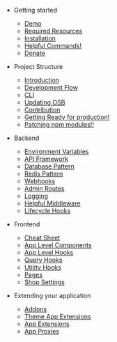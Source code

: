 - Getting started
  - [Demo](./getting-started/demo.md)
  - [Required Resources](./getting-started/required-resources.md)
  - [Installation](./getting-started/installation.md)
  - [Helpful Commands!](./getting-started/helpful-commands.md)
  - [Donate](./getting-started/donate.md)

- Project Structure
  - [Introduction](./project-structure/introduction.md)
  - [Development Flow](./project-structure/development-flow.md)
  - [CLI](./project-structure/cli.md)
  - [Updating OSB](./project-structure/updating-osb.md)
  - [Contribution](./project-structure/contribution.md)
  - [Getting Ready for production!](./project-structure/getting-ready-for-production.md)
  - [Patching npm modules!!](./project-structure/patching-npm-modules.md)

- Backend
  - [Environment Variables](./backend/env.md)
  - [API Framework](./backend/api-framework.md)
  - [Database Pattern](./backend/database-pattern.md)
  - [Redis Pattern](./backend/redis.md)
  - [Webhooks](./backend/webhooks.md)
  - [Admin Routes](./backend/admin.md)
  - [Logging](./backend/logging.md)
  - [Helpful Middleware](./backend/middleware.md)
  - [Lifecycle Hooks](./backend/lifecycle-hooks.md)

- Frontend
  - [Cheat Sheet](./frontend/cheat-sheet.md)
  - [App Level Components](./frontend/app-level-components.md)
  - [App Level Hooks](./frontend/app-level-hooks.md)
  - [Query Hooks](./frontend/query-hooks.md)
  - [Utility Hooks](./frontend/utility-hooks.md)
  - [Pages](./frontend/pages.md)
  - [Shop Settings](./frontend/shop-settings.md)

- Extending your application
  - [Addons](./extending-your-application/addons.md)
  - [Theme App Extensions](./extending-your-application/theme-app-extensions.md)
  - [App Extensions](./extending-your-application/app-extensions.md)
  - [App Proxies](./extending-your-application/app-proxies.md)